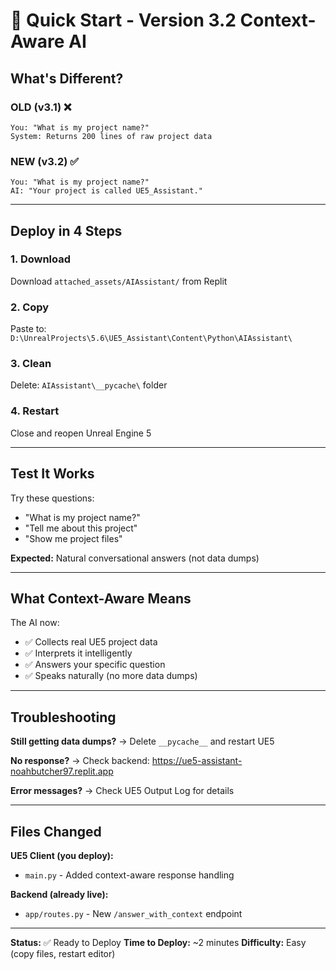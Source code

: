 # 🚀 Quick Start - Version 3.2 Context-Aware AI

## What's Different?

### OLD (v3.1) ❌
```
You: "What is my project name?"
System: Returns 200 lines of raw project data
```

### NEW (v3.2) ✅
```
You: "What is my project name?"
AI: "Your project is called UE5_Assistant."
```

---

## Deploy in 4 Steps

### 1. Download
Download `attached_assets/AIAssistant/` from Replit

### 2. Copy
Paste to: `D:\UnrealProjects\5.6\UE5_Assistant\Content\Python\AIAssistant\`

### 3. Clean
Delete: `AIAssistant\__pycache\` folder

### 4. Restart
Close and reopen Unreal Engine 5

---

## Test It Works

Try these questions:
- "What is my project name?"
- "Tell me about this project"
- "Show me project files"

**Expected:** Natural conversational answers (not data dumps)

---

## What Context-Aware Means

The AI now:
- ✅ Collects real UE5 project data
- ✅ Interprets it intelligently
- ✅ Answers your specific question
- ✅ Speaks naturally (no more data dumps)

---

## Troubleshooting

**Still getting data dumps?**
→ Delete `__pycache__` and restart UE5

**No response?**
→ Check backend: https://ue5-assistant-noahbutcher97.replit.app

**Error messages?**
→ Check UE5 Output Log for details

---

## Files Changed

**UE5 Client (you deploy):**
- `main.py` - Added context-aware response handling

**Backend (already live):**
- `app/routes.py` - New `/answer_with_context` endpoint

---

**Status:** ✅ Ready to Deploy
**Time to Deploy:** ~2 minutes
**Difficulty:** Easy (copy files, restart editor)
